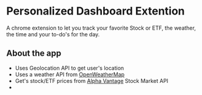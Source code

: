 # Personalized Dashboard Extention

A chrome extension to let you track your favorite Stock or ETF, the weather, the time and your to-do's for the day.

## About the app

- Uses Geolocation API to get user's location
- Uses a weather API from [OpenWeatherMap](https://openweathermap.org/api)
- Get's stock/ETF prices from [Alpha Vantage](https://www.alphavantage.co/) Stock Market API
-
